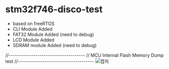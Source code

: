 # stm32f746-disco-test
- based on freeRTOS
- CLI Module Added
- FAT32 Module Added (need to debug)
- LCD Module Added
- SDRAM module Added (need to debug)

//-------------------------------------
// MCU Internal Flash Memory Dump test
//-------------------------------------
![캡처](https://user-images.githubusercontent.com/43401975/184530768-843b4512-25ab-4855-abce-47341d2337bd.JPG)
